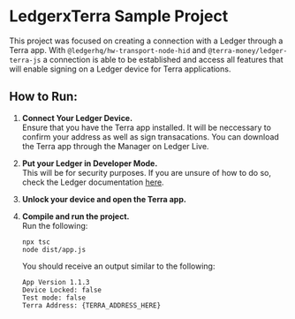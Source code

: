 # LedgerxTerra Sample Project

This project was focused on creating a connection with a Ledger through a Terra app. With `@ledgerhq/hw-transport-node-hid` and `@terra-money/ledger-terra-js` a connection is able to be established and access all features that will enable signing on a Ledger device for Terra applications.

## How to Run:

1. **Connect Your Ledger Device.**<br/>
   Ensure that you have the Terra app installed. It will be neccessary to confirm your address as well as sign transacations. You can download the Terra app through the Manager on Ledger Live.
2. **Put your Ledger in Developer Mode.**<br/>
   This will be for security purposes. If you are unsure of how to do so, check the Ledger documentation [here](https://developers.ledger.com/docs/live-app/developer-mode/).
3. **Unlock your device and open the Terra app.**
4. **Compile and run the project.**<br/>
   Run the following:

   ```
   npx tsc
   node dist/app.js
   ```

   You should receive an output similar to the following:

   ```
   App Version 1.1.3
   Device Locked: false
   Test mode: false
   Terra Address: {TERRA_ADDRESS_HERE}
   ```
